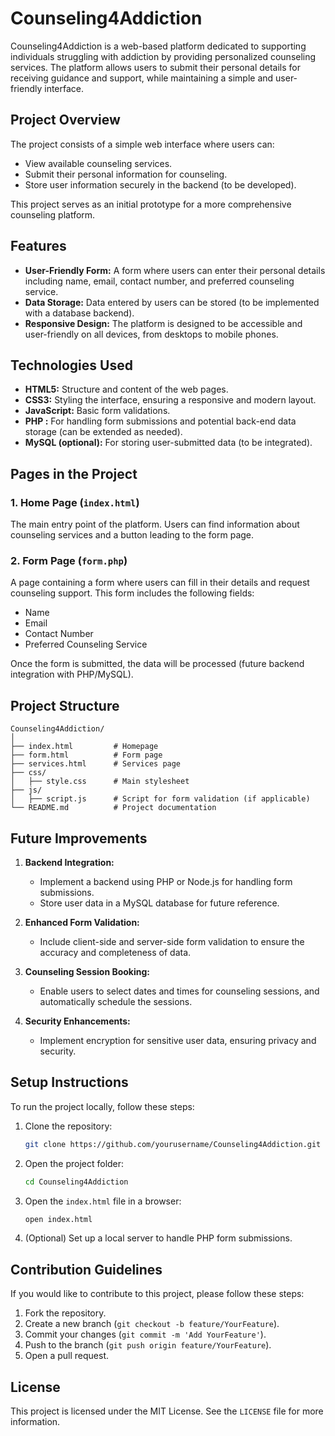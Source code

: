 # Counseling4Addiction

Counseling4Addiction is a web-based platform dedicated to supporting individuals struggling with addiction by providing personalized counseling services.
The platform allows users to submit their personal details for receiving guidance and support, while maintaining a simple and user-friendly interface.

## Project Overview

The project consists of a simple web interface where users can:
- View available counseling services.
- Submit their personal information for counseling.
- Store user information securely in the backend (to be developed).

This project serves as an initial prototype for a more comprehensive counseling platform.

## Features

- **User-Friendly Form:** A form where users can enter their personal details including name, email, contact number, and preferred counseling service.
- **Data Storage:** Data entered by users can be stored (to be implemented with a database backend).
- **Responsive Design:** The platform is designed to be accessible and user-friendly on all devices, from desktops to mobile phones.

## Technologies Used

- **HTML5:** Structure and content of the web pages.
- **CSS3:** Styling the interface, ensuring a responsive and modern layout.
- **JavaScript:** Basic form validations.
- **PHP :** For handling form submissions and potential back-end data storage (can be extended as needed).
- **MySQL (optional):** For storing user-submitted data (to be integrated).

## Pages in the Project

### 1. Home Page (`index.html`)
The main entry point of the platform. Users can find information about counseling services and a button leading to the form page.

### 2. Form Page (`form.php`)
A page containing a form where users can fill in their details and request counseling support. This form includes the following fields:
- Name
- Email
- Contact Number
- Preferred Counseling Service

Once the form is submitted, the data will be processed (future backend integration with PHP/MySQL).


## Project Structure

```
Counseling4Addiction/
│
├── index.html         # Homepage
├── form.html          # Form page
├── services.html      # Services page
├── css/
│   ├── style.css      # Main stylesheet
├── js/
│   ├── script.js      # Script for form validation (if applicable)
└── README.md          # Project documentation
```

## Future Improvements

1. **Backend Integration:**
   - Implement a backend using PHP or Node.js for handling form submissions.
   - Store user data in a MySQL database for future reference.

2. **Enhanced Form Validation:**
   - Include client-side and server-side form validation to ensure the accuracy and completeness of data.

3. **Counseling Session Booking:**
   - Enable users to select dates and times for counseling sessions, and automatically schedule the sessions.

4. **Security Enhancements:**
   - Implement encryption for sensitive user data, ensuring privacy and security.

## Setup Instructions

To run the project locally, follow these steps:

1. Clone the repository:
   ```bash
   git clone https://github.com/yourusername/Counseling4Addiction.git
   ```

2. Open the project folder:
   ```bash
   cd Counseling4Addiction
   ```

3. Open the `index.html` file in a browser:
   ```bash
   open index.html
   ```

4. (Optional) Set up a local server to handle PHP form submissions.

## Contribution Guidelines

If you would like to contribute to this project, please follow these steps:

1. Fork the repository.
2. Create a new branch (`git checkout -b feature/YourFeature`).
3. Commit your changes (`git commit -m 'Add YourFeature'`).
4. Push to the branch (`git push origin feature/YourFeature`).
5. Open a pull request.

## License

This project is licensed under the MIT License. See the `LICENSE` file for more information.
